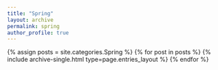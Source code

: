 ```yaml
---
title: "Spring"
layout: archive
permalink: spring
author_profile: true
---
```


{% assign posts = site.categories.Spring %}
{% for post in posts %} {% include archive-single.html type=page.entries_layout %} {% endfor %}
